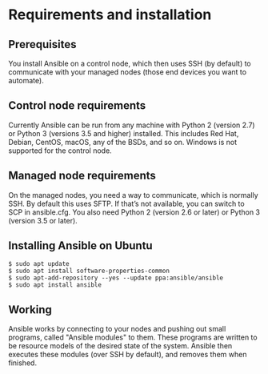 # Requirements and installation
## Prerequisites
You install Ansible on a control node, which then uses SSH (by default) to communicate with your managed nodes (those end devices you want to automate).

## Control node requirements
Currently Ansible can be run from any machine with Python 2 (version 2.7) or Python 3 (versions 3.5 and higher) installed. This includes Red Hat, Debian, CentOS, macOS, any of the BSDs, and so on. Windows is not supported for the control node.

## Managed node requirements
On the managed nodes, you need a way to communicate, which is normally SSH. By default this uses SFTP. If that’s not available, you can switch to SCP in ansible.cfg. You also need Python 2 (version 2.6 or later) or Python 3 (version 3.5 or later).

## Installing Ansible on Ubuntu
```
$ sudo apt update
$ sudo apt install software-properties-common
$ sudo apt-add-repository --yes --update ppa:ansible/ansible
$ sudo apt install ansible
```
## Working
Ansible works by connecting to your nodes and pushing out small programs, called "Ansible modules" to them. These programs are written to be resource models of the desired state of the system. Ansible then executes these modules (over SSH by default), and removes them when finished.

